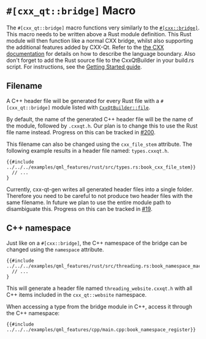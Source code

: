 <!--
SPDX-FileCopyrightText: 2021 Klarälvdalens Datakonsult AB, a KDAB Group company <info@kdab.com>
SPDX-FileContributor: Andrew Hayzen <andrew.hayzen@kdab.com>

SPDX-License-Identifier: MIT OR Apache-2.0
-->

# `#[cxx_qt::bridge]` Macro

The `#[cxx_qt::bridge]` macro functions very similarly to the [`#[cxx::bridge]`](https://docs.rs/cxx/latest/cxx/attr.bridge.html). This macro needs to be written above a Rust module definition.
This Rust module will then function like a normal CXX bridge, whilst also supporting the additional features added by CXX-Qt. Refer to the [the CXX documentation](https://cxx.rs/) for details on how to describe the language boundary.
Also don't forget to add the Rust source file to the CxxQtBuilder in your build.rs script.
For instructions, see the [Getting Started guide](../getting-started/4-cmake-integration.md).

## Filename
A C++ header file will be generated for every Rust file with a `#[cxx_qt::bridge]` module listed with [`CxxQtBuilder::file`](https://docs.rs/cxx-qt-build/latest/cxx_qt_build/struct.CxxQtBuilder.html#method.file).

By default, the name of the generated C++ header file will be the name of the module, followed by `.cxxqt.h`.
Our plan is to change this to use the Rust file name instead. Progress on this can be tracked in [#200](https://github.com/KDAB/cxx-qt/pull/200).

This filename can also be changed using the `cxx_file_stem` attribute.
The following example results in a header file named: `types.cxxqt.h`.
``` rust, ignore
{{#include ../../../examples/qml_features/rust/src/types.rs:book_cxx_file_stem}}
  // ...
}
```

Currently, cxx-qt-gen writes all generated header files into a single folder.
Therefore you need to be careful to not produce two header files with the same filename.
In future we plan to use the entire module path to disambiguate this.
Progress on this can be tracked in [#19](https://github.com/KDAB/cxx-qt/issues/19).

## C++ namespace
Just like on a `#[cxx::bridge]`, the C++ namespace of the bridge can be changed using the `namespace` attribute.

```rust,ignore,noplayground
{{#include ../../../examples/qml_features/rust/src/threading.rs:book_namespace_macro}}
  // ...
}
```
This will generate a header file named `threading_website.cxxqt.h` with all C++ items included in the `cxx_qt::website` namespace.

When accessing a type from the bridge module in C++, access it through the C++ namespace:
```rust,ignore,noplayground
{{#include ../../../examples/qml_features/cpp/main.cpp:book_namespace_register}}
```

